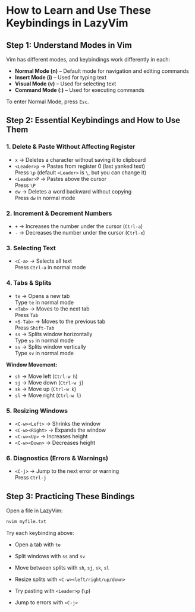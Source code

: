 # How to Learn and Use These Keybindings in LazyVim 
## Step 1: Understand Modes in Vim

Vim has different modes, and keybindings work differently in each:

- **Normal Mode (n)** – Default mode for navigation and editing commands
- **Insert Mode (i)** – Used for typing text
- **Visual Mode (v)** – Used for selecting text
- **Command Mode (:)** – Used for executing commands

To enter Normal Mode, press `Esc`.

## Step 2: Essential Keybindings and How to Use Them

### 1. Delete & Paste Without Affecting Register
- `x` → Deletes a character without saving it to clipboard
- `<Leader>p` → Pastes from register 0 (last yanked text)  
  Press `\p` (default `<Leader>` is `\`, but you can change it)
- `<Leader>P` → Pastes above the cursor  
  Press `\P`
- `dw` → Deletes a word backward without copying  
  Press `dw` in normal mode

### 2. Increment & Decrement Numbers
- `+` → Increases the number under the cursor (`Ctrl-a`)
- `-` → Decreases the number under the cursor (`Ctrl-x`)

### 3. Selecting Text
- `<C-a>` → Selects all text  
  Press `Ctrl-a` in normal mode

### 4. Tabs & Splits
- `te` → Opens a new tab  
  Type `te` in normal mode
- `<Tab>` → Moves to the next tab  
  Press `Tab`
- `<S-Tab>` → Moves to the previous tab  
  Press `Shift-Tab`
- `ss` → Splits window horizontally  
  Type `ss` in normal mode
- `sv` → Splits window vertically  
  Type `sv` in normal mode

**Window Movement:**
- `sh` → Move left (`Ctrl-w h`)
- `sj` → Move down (`Ctrl-w j`)
- `sk` → Move up (`Ctrl-w k`)
- `sl` → Move right (`Ctrl-w l`)

### 5. Resizing Windows
- `<C-w><Left>` → Shrinks the window
- `<C-w><Right>` → Expands the window
- `<C-w><Up>` → Increases height
- `<C-w><Down>` → Decreases height

### 6. Diagnostics (Errors & Warnings)
- `<C-j>` → Jump to the next error or warning  
  Press `Ctrl-j`

## Step 3: Practicing These Bindings

Open a file in LazyVim:

```sh
nvim myfile.txt
```

Try each keybinding above:

- Open a tab with `te`
- Split windows with `ss` and `sv`
- Move between splits with `sh`, `sj`, `sk`, `sl`

- Resize splits with `<C-w><left/right/up/down>`

- Try pasting with `<Leader>p` (`\p`)

- Jump to errors with `<C-j>`

